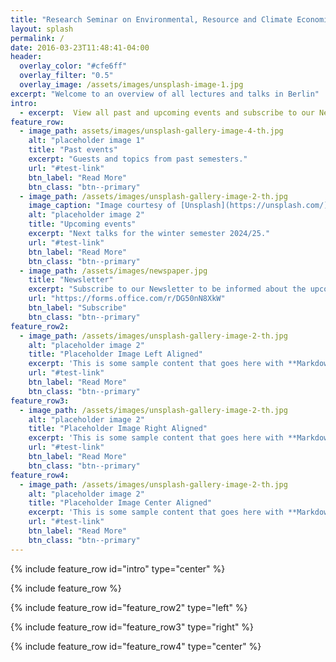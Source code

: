 ```yaml
---
title: "Research Seminar on Environmental, Resource and Climate Economics (RSERC)"
layout: splash
permalink: /
date: 2016-03-23T11:48:41-04:00
header:
  overlay_color: "#cfe6ff"
  overlay_filter: "0.5"
  overlay_image: /assets/images/unsplash-image-1.jpg
excerpt: "Welcome to an overview of all lectures and talks in Berlin"
intro: 
  - excerpt:  View all past and upcoming events and subscribe to our Newsletter #'Nullam suscipit et nam, tellus velit pellentesque at malesuada, enim eaque. Quis nulla, netus tempor in diam gravida tincidunt, *proin faucibus* voluptate felis id sollicitudin. Centered with `type="center"`'
feature_row:
  - image_path: assets/images/unsplash-gallery-image-4-th.jpg
    alt: "placeholder image 1"
    title: "Past events"
    excerpt: "Guests and topics from past semesters."
    url: "#test-link"
    btn_label: "Read More"
    btn_class: "btn--primary"
  - image_path: /assets/images/unsplash-gallery-image-2-th.jpg
    image_caption: "Image courtesy of [Unsplash](https://unsplash.com/)"
    alt: "placeholder image 2"
    title: "Upcoming events"
    excerpt: "Next talks for the winter semester 2024/25."
    url: "#test-link"
    btn_label: "Read More"
    btn_class: "btn--primary"
  - image_path: /assets/images/newspaper.jpg
    title: "Newsletter"
    excerpt: "Subscribe to our Newsletter to be informed about the upcoming agenda."
    url: "https://forms.office.com/r/DG50nN8XkW"
    btn_label: "Subscribe"
    btn_class: "btn--primary"
feature_row2:
  - image_path: /assets/images/unsplash-gallery-image-2-th.jpg
    alt: "placeholder image 2"
    title: "Placeholder Image Left Aligned"
    excerpt: 'This is some sample content that goes here with **Markdown** formatting. Left aligned with `type="left"`'
    url: "#test-link"
    btn_label: "Read More"
    btn_class: "btn--primary"
feature_row3:
  - image_path: /assets/images/unsplash-gallery-image-2-th.jpg
    alt: "placeholder image 2"
    title: "Placeholder Image Right Aligned"
    excerpt: 'This is some sample content that goes here with **Markdown** formatting. Right aligned with `type="right"`'
    url: "#test-link"
    btn_label: "Read More"
    btn_class: "btn--primary"
feature_row4:
  - image_path: /assets/images/unsplash-gallery-image-2-th.jpg
    alt: "placeholder image 2"
    title: "Placeholder Image Center Aligned"
    excerpt: 'This is some sample content that goes here with **Markdown** formatting. Centered with `type="center"`'
    url: "#test-link"
    btn_label: "Read More"
    btn_class: "btn--primary"
---
```



{% include feature_row id="intro" type="center" %}

{% include feature_row %}

{% include feature_row id="feature_row2" type="left" %}

{% include feature_row id="feature_row3" type="right" %}

{% include feature_row id="feature_row4" type="center" %}